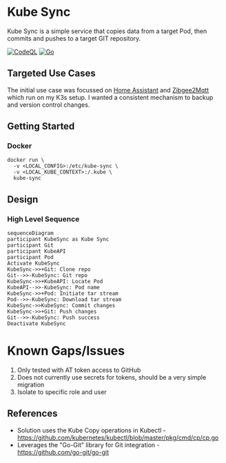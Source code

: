 # Kube Sync
Kube Sync is a simple service that copies data from a target Pod, then commits and pushes to a target GIT repository.

[![CodeQL](https://github.com/steve-winter/kube-sync/actions/workflows/codeql-analysis.yml/badge.svg)](https://github.com/steve-winter/kube-sync/actions/workflows/codeql-analysis.yml)  [![Go](https://github.com/steve-winter/kube-sync/actions/workflows/go.yml/badge.svg)](https://github.com/steve-winter/kube-sync/actions/workflows/go.yml)

## Targeted Use Cases
The initial use case was focussed on [Home Assistant](https://artifacthub.io/packages/helm/k8s-at-home/home-assistant) and [Zibgee2Mqtt](https://artifacthub.io/packages/helm/k8s-at-home/zigbee2mqtt) which run on my K3s setup. I wanted a consistent mechanism to backup and version control changes.

## Getting Started

### Docker
```shell
docker run \
  -v <LOCAL_CONFIG>:/etc/kube-sync \
  -v <LOCAL_KUBE_CONTEXT>:/.kube \
  kube-sync
```

## Design

### High Level Sequence
```mermaid
sequenceDiagram
participant KubeSync as Kube Sync
participant Git
participant KubeAPI
participant Pod
Activate KubeSync
KubeSync->>+Git: Clone repo
Git-->>-KubeSync: Git repo
KubeSync->>+KubeAPI: Locate Pod
KubeAPI-->>-KubeSync: Pod name
KubeSync->>+Pod: Initiate tar stream
Pod-->>-KubeSync: Download tar stream
KubeSync->>KubeSync: Commit changes
KubeSync->>+Git: Push changes
Git-->>-KubeSync: Push success
Deactivate KubeSync
```


# Known Gaps/Issues
1. Only tested with AT token access to GitHub
2. Does not currently use secrets for tokens, should be a very simple migration
3. Isolate to specific role and user

## References
- Solution uses the Kube Copy operations in Kubectl - https://github.com/kubernetes/kubectl/blob/master/pkg/cmd/cp/cp.go
- Leverages the "Go-Git" library for Git integration - https://github.com/go-git/go-git
